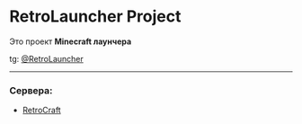 # RetroLauncher Project

Это проект **Minecraft лаунчера**   

tg: [@RetroLauncher](https://t.me/RetroLauncher)

---

### Сервера:
- [RetroCraft](docs/RetroCraft/index.md)
